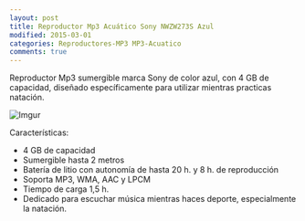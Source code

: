 ```yaml
---
layout: post
title: Reproductor Mp3 Acuático Sony NWZW273S Azul
modified: 2015-03-01
categories: Reproductores-MP3 MP3-Acuatico
comments: true
---
```


Reproductor Mp3 sumergible marca Sony de color azul, con 4 GB de capacidad, diseñado específicamente para utilizar mientras practicas natación.

![Imgur](http://i.imgur.com/Pk1rZH0.jpg?1 "Sony")

Características:

 - 4 GB de capacidad
 - Sumergible hasta 2 metros
 - Batería de litio con autonomía de hasta 20 h. y 8 h. de reproducción
 - Soporta MP3, WMA, AAC y LPCM
 - Tiempo de carga 1,5 h.
 - Dedicado para escuchar música mientras haces deporte, especialmente la natación.
